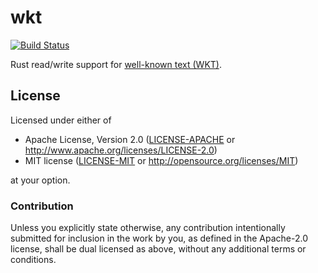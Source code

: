 wkt
===

[![Build Status](https://travis-ci.org/georust/wkt.svg?branch=master)](https://travis-ci.org/georust/wkt)

Rust read/write support for [well-known text (WKT)](https://en.wikipedia.org/wiki/Well-known_text).

## License

Licensed under either of

 * Apache License, Version 2.0 ([LICENSE-APACHE](LICENSE-APACHE) or http://www.apache.org/licenses/LICENSE-2.0)
 * MIT license ([LICENSE-MIT](LICENSE-MIT) or http://opensource.org/licenses/MIT)

at your option.

### Contribution

Unless you explicitly state otherwise, any contribution intentionally submitted
for inclusion in the work by you, as defined in the Apache-2.0 license, shall be dual licensed as above, without any
additional terms or conditions.
